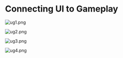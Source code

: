 # Connecting UI to Gameplay

<p><img src="https://vertexschool.instructure.com/courses/288/files/17137/preview?verifier=ubdNpK7Rb8WFHLNhl593Ri7CSPoiPWaRt4B8hWND" alt="ug1.png" data-api-endpoint="https://vertexschool.instructure.com/api/v1/courses/288/files/17137" data-api-returntype="File"></p>
<p><img src="https://vertexschool.instructure.com/courses/288/files/17138/preview?verifier=RX5cM3V7DdQvfu4sgUlCVJqpTx2dRyJiO4ULoQVQ" alt="ug2.png" data-api-endpoint="https://vertexschool.instructure.com/api/v1/courses/288/files/17138" data-api-returntype="File"></p>
<p><img src="https://vertexschool.instructure.com/courses/288/files/17139/preview?verifier=9iOwWPfaUsg09vK2YEkP827rWXXYNT3yPozIi3xO" alt="ug3.png" data-api-endpoint="https://vertexschool.instructure.com/api/v1/courses/288/files/17139" data-api-returntype="File"></p>
<p><img src="https://vertexschool.instructure.com/courses/288/files/17140/preview?verifier=zeTSTQeW0iQRFdndaDrDrnU24vz3A4gn80QvP2Mi" alt="ug4.png" data-api-endpoint="https://vertexschool.instructure.com/api/v1/courses/288/files/17140" data-api-returntype="File"></p>